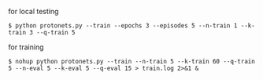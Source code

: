 for local testing

```
$ python protonets.py --train --epochs 3 --episodes 5 --n-train 1 --k-train 3 --q-train 5
```

for training

```
$ nohup python protonets.py --train --n-train 5 --k-train 60 --q-train 5 --n-eval 5 --k-eval 5 --q-eval 15 > train.log 2>&1 &
```